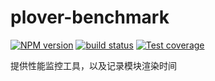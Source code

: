 # plover-benchmark


[![NPM version][npm-image]][npm-url]
[![build status][travis-image]][travis-url]
[![Test coverage][coveralls-image]][coveralls-url]


提供性能监控工具，以及记录模块渲染时间


[npm-image]: https://img.shields.io/npm/v/plover-benchmark.svg?style=flat-square
[npm-url]: https://www.npmjs.com/package/plover-benchmark
[travis-image]: https://img.shields.io/travis/plover-modules/plover-benchmark/master.svg?style=flat-square
[travis-url]: https://travis-ci.org/plover-modules/plover-benchmark
[coveralls-image]: https://img.shields.io/codecov/c/github/plover-modules/plover-benchmark.svg?style=flat-square
[coveralls-url]: https://codecov.io/github/plover-modules/plover-benchmark?branch=master

